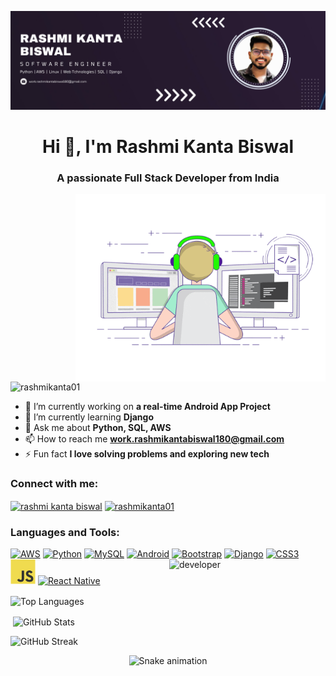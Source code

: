 ![logo](https://github.com/Rashmikanta01/Rashmikanta01/blob/main/Rashmi%20Kanta%20(1).png)
<h1 align="center">Hi 👋, I'm Rashmi Kanta Biswal</h1>
<h3 align="center">A passionate Full Stack Developer from India</h3>

<!-- Right-side top GIF -->
<img align="right" alt="coding" width="400" src="https://raw.githubusercontent.com/mikonoid/mikonoid/main/images/gifs/coder3.gif">

<p align="left"> <img src="https://komarev.com/ghpvc/?username=rashmikanta01&label=Profile%20views&color=0e75b6&style=flat" alt="rashmikanta01" /> </p>

- 🔭 I’m currently working on **a real-time Android App Project**
- 🌱 I’m currently learning **Django**
- 💬 Ask me about **Python, SQL, AWS**
- 📫 How to reach me **work.rashmikantabiswal180@gmail.com**
- ⚡ Fun fact **I love solving problems and exploring new tech**

<h3 align="left">Connect with me:</h3>
<p align="left">
<a href="https://linkedin.com/in/rashmi kanta biswal" target="blank"><img align="center" src="https://raw.githubusercontent.com/rahuldkjain/github-profile-readme-generator/master/src/images/icons/Social/linked-in-alt.svg" alt="rashmi kanta biswal" height="30" width="40" /></a>
<a href="https://www.leetcode.com/rashmikanta01" target="blank"><img align="center" src="https://raw.githubusercontent.com/rahuldkjain/github-profile-readme-generator/master/src/images/icons/Social/leet-code.svg" alt="rashmikanta01" height="30" width="40" /></a>
</p>

<h3 align="left">Languages and Tools:</h3>

<!-- Tech stack with right-side developer GIF -->
<p align="left"> 
<a href="https://aws.amazon.com" target="_blank"><img src="https://media.giphy.com/media/kH1DBkPNyZPOk0BxrM/giphy.gif" width="50" height="50" alt="AWS"/></a>
<a href="https://www.python.org" target="_blank"><img src="https://media.giphy.com/media/LMt9638dO8dftAjtco/giphy.gif" width="50" height="50" alt="Python"/></a>
<a href="https://www.mysql.com/" target="_blank"><img src="https://media.giphy.com/media/ln7z2eWriiQAllfVcn/giphy.gif" width="50" height="50" alt="MySQL"/></a>
<a href="https://developer.android.com" target="_blank"><img src="https://media.giphy.com/media/XAxylRMCdpbEWUAvr8/giphy.gif" width="50" height="50" alt="Android"/></a>
<a href="https://getbootstrap.com" target="_blank"><img src="https://media.giphy.com/media/Sr8xDpMwVKOHUWDVRD/giphy.gif" width="50" height="50" alt="Bootstrap"/></a>
<a href="https://www.djangoproject.com/" target="_blank"><img src="https://static.djangoproject.com/img/logos/django-logo-negative.svg" width="50" height="50" alt="Django" style="animation: pulse 2s infinite;"/></a>
<a href="https://developer.mozilla.org/en-US/docs/Web/CSS" target="_blank"><img src="https://media.giphy.com/media/fsEaZldNC8A1PJ3mwp/giphy.gif" width="50" height="50" alt="CSS3"/></a>
<a href="https://developer.mozilla.org/en-US/docs/Web/JavaScript" target="_blank"><img src="https://raw.githubusercontent.com/devicons/devicon/master/icons/javascript/javascript-original.svg" width="40" height="40" alt="JavaScript"/></a>
<a href="https://reactnative.dev/" target="_blank"><img src="https://media.giphy.com/media/eNAsjO55tPbgaor7ma/giphy.gif" width="50" height="50" alt="React Native"/></a>

<!-- Eye-catching developer GIF -->
<img align="right" alt="developer" width="250" src="https://cdn.dribbble.com/users/720825/screenshots/3253310/slim-jim-_dribbble_-_800x600_.gif" />
</p>

<!-- Stats Section -->
<p>
  <img align="center" src="https://github-readme-stats.vercel.app/api/top-langs?username=rashmikanta01&show_icons=true&locale=en&layout=compact&theme=tokyonight" alt="Top Languages" />
</p>

<p>
  &nbsp;<img align="center" src="https://github-readme-stats.vercel.app/api?username=rashmikanta01&show_icons=true&locale=en&theme=tokyonight" alt="GitHub Stats" />
</p>

<p align="left">
  <img src="https://github-readme-streak-stats.herokuapp.com/?user=rashmikanta01&theme=tokyonight" alt="GitHub Streak" />
</p>

<!-- Snake Animation -->
<p align="center">
  <img src="https://github.com/rashmikanta01/rashmikanta01/blob/output/github-contribution-grid-snake.svg" alt="Snake animation" />
</p>
